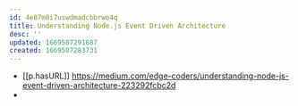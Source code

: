 ```yaml
---
id: 4e87m0i7uswdmadcbbrwo4q
title: Understanding Node.js Event Driven Architecture
desc: ''
updated: 1669507291687
created: 1669507283731
---
```


- [[p.hasURL]] https://medium.com/edge-coders/understanding-node-js-event-driven-architecture-223292fcbc2d
- 